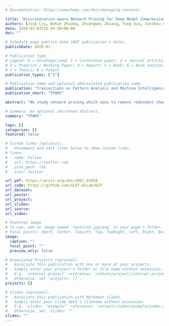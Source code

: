 ```yaml
---
# Documentation: https://wowchemy.com/docs/managing-content/

title: "Discrimination-aware Network Pruning for Deep Model Compression"
authors: [Jing Liu, Bohan Zhuang, Zhuangwei Zhuang, Yong Guo, Junzhou Huang, Jinhui Zhu, Mingkui Tan]
date: 2020-01-03T15:54:30+08:00
doi: ""

# Schedule page publish date (NOT publication's date).
publishDate: 2020-01

# Publication type.
# Legend: 0 = Uncategorized; 1 = Conference paper; 2 = Journal article;
# 3 = Preprint / Working Paper; 4 = Report; 5 = Book; 6 = Book section;
# 7 = Thesis; 8 = Patent
publication_types: ["2"]

# Publication name and optional abbreviated publication name.
publication: "Transactions on Pattern Analysis and Machine Intelligence"
publication_short: "TPAMI"

abstract: "We study network pruning which aims to remove redundant channels/kernels and hence speed up the inference of deep networks. Existing pruning methods either train from scratch with sparsity constraints or minimize the reconstruction error between the feature maps of the pre-trained models and the compressed ones. Both strategies suffer from some limitations: the former kind is computationally expensive and difficult to converge, while the latter kind optimizes the reconstruction error but ignores the discriminative power of channels. In this paper, we propose a simple-yet-effective method called discrimination-aware channel pruning (DCP) to choose the channels that actually contribute to the discriminative power. Note that a channel often consists of a set of kernels. Besides the redundancy in channels, some kernels in a channel may also be redundant and fail to contribute to the discriminative power of the network, resulting in kernel level redundancy. To solve this, we propose a discrimination-aware kernel pruning (DKP) method to further compress deep networks by removing redundant kernels. To prevent DCP/DKP from selecting redundant channels/kernels, we propose a new adaptive stopping condition, which helps to automatically determine the number of selected channels/kernels and often results in more compact models with better performance. Extensive experiments on both image classification and face recognition demonstrate the effectiveness of our methods. For example, on ILSVRC-12, the resultant ResNet-50 model with 30% reduction of channels even outperforms the baseline model by 0.36% in terms of Top-1 accuracy. The pruned MobileNetV1 and MobileNetV2 achieve 1.93x and 1.42x inference acceleration on a mobile device, respectively, with negligible performance degradation. The source code and the pre-trained models are available at https://github.com/SCUT-AILab/DCP."

# Summary. An optional shortened abstract.
summary: "TPAMI"

tags: []
categories: []
featured: false

# Custom links (optional).
#   Uncomment and edit lines below to show custom links.
# links:
# - name: Follow
#   url: https://twitter.com
#   icon_pack: fab
#   icon: twitter

url_pdf: https://arxiv.org/abs/2001.01050
url_code: https://github.com/SCUT-AILab/DCP
url_dataset:
url_poster:
url_project:
url_slides:
url_source:
url_video:

# Featured image
# To use, add an image named `featured.jpg/png` to your page's folder. 
# Focal points: Smart, Center, TopLeft, Top, TopRight, Left, Right, BottomLeft, Bottom, BottomRight.
image:
  caption: ""
  focal_point: ""
  preview_only: false

# Associated Projects (optional).
#   Associate this publication with one or more of your projects.
#   Simply enter your project's folder or file name without extension.
#   E.g. `internal-project` references `content/project/internal-project/index.md`.
#   Otherwise, set `projects: []`.
projects: []

# Slides (optional).
#   Associate this publication with Markdown slides.
#   Simply enter your slide deck's filename without extension.
#   E.g. `slides: "example"` references `content/slides/example/index.md`.
#   Otherwise, set `slides: ""`.
slides: ""
---
```

